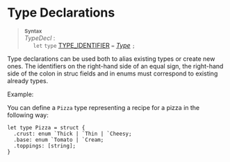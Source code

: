 # Type Declarations

> **<sup>Syntax</sup>**\
> _TypeDecl_ :\
> &nbsp;&nbsp;&nbsp;&nbsp; `let` `type` [TYPE_IDENTIFIER](/lexical_structure/identifiers.md) `=`
>  [_Type_](/type_system/index.md) `;`

Type declarations can be used both to alias existing types or create new ones. The identifiers on the right-hand side of an equal sign, the right-hand side of the colon in struc fields and in enums must correspond to existing already types.

Example:

You can define a `Pizza` type representing a recipe for a pizza in the following way:

```
let type Pizza = struct {
  .crust: enum `Thick | `Thin | `Cheesy;
  .base: enum `Tomato | `Cream;
  .toppings: [string];
}
```
